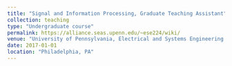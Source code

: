 ```yaml
---
title: "Signal and Information Processing, Graduate Teaching Assistant"
collection: teaching
type: "Undergraduate course"
permalink: https://alliance.seas.upenn.edu/~ese224/wiki/
venue: "University of Pennsylvania, Electrical and Systems Engineering Department"
date: 2017-01-01
location: "Philadelphia, PA"
---
```


